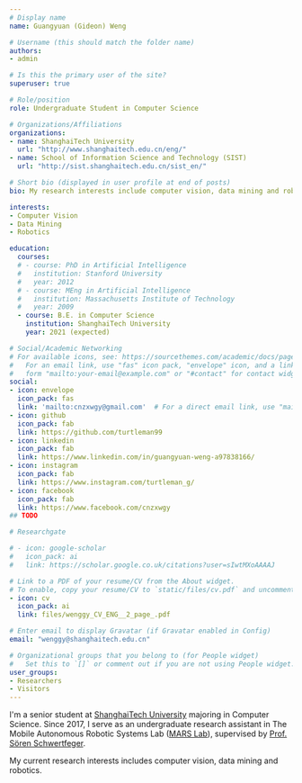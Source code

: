 ```yaml
---
# Display name
name: Guangyuan (Gideon) Weng

# Username (this should match the folder name)
authors:
- admin

# Is this the primary user of the site?
superuser: true

# Role/position
role: Undergraduate Student in Computer Science

# Organizations/Affiliations
organizations:
- name: ShanghaiTech University
  url: "http://www.shanghaitech.edu.cn/eng/"
- name: School of Information Science and Technology (SIST)
  url: "http://sist.shanghaitech.edu.cn/sist_en/"  

# Short bio (displayed in user profile at end of posts)
bio: My research interests include computer vision, data mining and robotics.

interests:
- Computer Vision
- Data Mining
- Robotics

education:
  courses:
  # - course: PhD in Artificial Intelligence
  #   institution: Stanford University
  #   year: 2012
  # - course: MEng in Artificial Intelligence
  #   institution: Massachusetts Institute of Technology
  #   year: 2009
  - course: B.E. in Computer Science
    institution: ShanghaiTech University
    year: 2021 (expected)

# Social/Academic Networking
# For available icons, see: https://sourcethemes.com/academic/docs/page-builder/#icons
#   For an email link, use "fas" icon pack, "envelope" icon, and a link in the
#   form "mailto:your-email@example.com" or "#contact" for contact widget.
social:
- icon: envelope
  icon_pack: fas
  link: 'mailto:cnzxwgy@gmail.com'  # For a direct email link, use "mailto:test@example.org".
- icon: github
  icon_pack: fab
  link: https://github.com/turtleman99
- icon: linkedin
  icon_pack: fab
  link: https://www.linkedin.com/in/guangyuan-weng-a97838166/
- icon: instagram
  icon_pack: fab
  link: https://www.instagram.com/turtleman_g/
- icon: facebook
  icon_pack: fab
  link: https://www.facebook.com/cnzxwgy
## TODO

# Researchgate

# - icon: google-scholar
#   icon_pack: ai
#   link: https://scholar.google.co.uk/citations?user=sIwtMXoAAAAJ

# Link to a PDF of your resume/CV from the About widget.
# To enable, copy your resume/CV to `static/files/cv.pdf` and uncomment the lines below.
- icon: cv
  icon_pack: ai
  link: files/wenggy_CV_ENG__2_page_.pdf

# Enter email to display Gravatar (if Gravatar enabled in Config)
email: "wenggy@shanghaitech.edu.cn"

# Organizational groups that you belong to (for People widget)
#   Set this to `[]` or comment out if you are not using People widget.
user_groups:
- Researchers
- Visitors
---
```

I'm a senior student at [ShanghaiTech University](http://www.shanghaitech.edu.cn) majoring in Computer Science. Since 2017, I serve as an undergraduate research assistant in The Mobile Autonomous Robotic Systems Lab ([MARS Lab](https://robotics.shanghaitech.edu.cn/)), supervised by [Prof. Sören Schwertfeger](https://robotics.shanghaitech.edu.cn/people/soeren). 


My current research interests includes computer vision, data mining and robotics.

